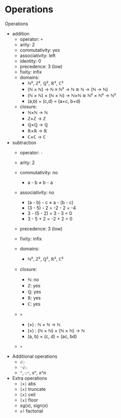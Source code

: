 # Operations

Operations
- addition
  - operator: `+`
  - arity: 2
  - commutativity: yes
  - associativity: left
  - identity: 0
  - precedence: 3 (low)
  - fixity: infix
  - domains:
    - ℕ², ℤ², ℚ², ℝ², ℂ²
    - (ℕ × ℕ) → ℕ ≡ ℕ² → ℕ ≅ ℕ → (ℕ → ℕ)
    - (ℕ × ℕ) × (ℕ × ℕ) → ℕ×ℕ ≅ ℕ² × ℕ² → ℕ²
    - (a,b) + (c,d) = (a+c, b+d)
  - closure:
    - ℕ×ℕ → ℕ
    - ℤ×ℤ → ℤ
    - ℚ×ℚ → ℚ
    - ℝ×ℝ → ℝ
    - ℂ×ℂ → ℂ
- subtraction
  - operator: `-`
  - arity: 2
  - commutativity: no
    - a - b ≠ b - a
  - associativity: no
    - (a - b) - c ≠ a - (b - c)
    - (3 - 5) - 2 = -2 - 2 = -4
    - 3 - (5 - 2) = 3 - 3 = 0
    - 3 - 5 + 2 = -2 + 2 = 0
  - precedence: 3 (low)
  - fixity: infix
  - domains:
    - ℕ², ℤ², ℚ², ℝ², ℂ²
  - closure:
    - ℕ: no
    - ℤ: yes
    - ℚ: yes
    - ℝ: yes
    - ℂ: yes

  - `×`
    - (×) : ℕ × ℕ → ℕ
    - (×) : (ℕ × ℕ) × (ℕ × ℕ) → ℕ
    - (a, b) × (c, d) = (ac, bd)
  - `÷`
- Additional operations
  - `√◌`
  - `ʳ√◌`
  - `^`, `◌ⁿ`, xⁿ, x^n
- Extra operations
  - `|x|` abs
  - `[x]` truncate
  - `[x]` ceil
  - `[x]` floor
  - sg(x), sign(x)
  - `x!` factorial
